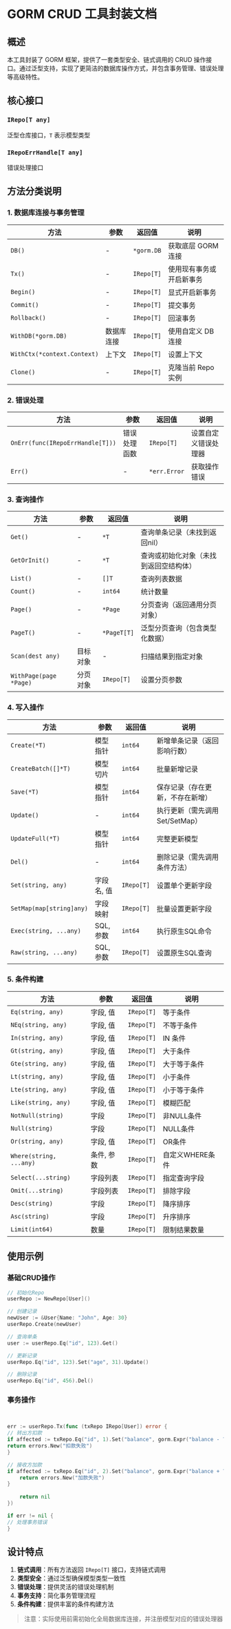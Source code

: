# GORM CRUD 工具封装文档

## 概述

本工具封装了 GORM 框架，提供了一套类型安全、链式调用的 CRUD 操作接口。通过泛型支持，实现了更简洁的数据库操作方式，并包含事务管理、错误处理等高级特性。

## 核心接口

### `IRepo[T any]`

泛型仓库接口，`T` 表示模型类型

### `IRepoErrHandle[T any]`

错误处理接口

## 方法分类说明

### 1. 数据库连接与事务管理

| 方法                          | 参数    | 返回值        | 说明           |
|-----------------------------|-------|------------|--------------|
| `DB()`                      | -     | `*gorm.DB` | 获取底层 GORM 连接 |
| `Tx()`                      | -     | `IRepo[T]` | 使用现有事务或开启新事务 |
| `Begin()`                   | -     | `IRepo[T]` | 显式开启新事务      |
| `Commit()`                  | -     | `IRepo[T]` | 提交事务         |
| `Rollback()`                | -     | `IRepo[T]` | 回滚事务         |
| `WithDB(*gorm.DB)`          | 数据库连接 | `IRepo[T]` | 使用自定义 DB 连接  |
| `WithCtx(*context.Context)` | 上下文   | `IRepo[T]` | 设置上下文        |
| `Clone()`                   | -     | `IRepo[T]` | 克隆当前 Repo 实例 |

### 2. 错误处理

| 方法                               | 参数     | 返回值          | 说明         |
|----------------------------------|--------|--------------|------------|
| `OnErr(func(IRepoErrHandle[T]))` | 错误处理函数 | `IRepo[T]`   | 设置自定义错误处理器 |
| `Err()`                          | -      | `*err.Error` | 获取操作错误     |

### 3. 查询操作

| 方法                     | 参数   | 返回值         | 说明                  |
|------------------------|------|-------------|---------------------|
| `Get()`                | -    | `*T`        | 查询单条记录（未找到返回nil）    |
| `GetOrInit()`          | -    | `*T`        | 查询或初始化对象（未找到返回空结构体） |
| `List()`               | -    | `[]T`       | 查询列表数据              |
| `Count()`              | -    | `int64`     | 统计数量                |
| `Page()`               | -    | `*Page`     | 分页查询（返回通用分页对象）      |
| `PageT()`              | -    | `*PageT[T]` | 泛型分页查询（包含类型化数据）     |
| `Scan(dest any)`       | 目标对象 | -           | 扫描结果到指定对象           |
| `WithPage(page *Page)` | 分页对象 | `IRepo[T]`  | 设置分页参数              |

### 4. 写入操作

| 方法                       | 参数      | 返回值        | 说明                   |
|--------------------------|---------|------------|----------------------|
| `Create(*T)`             | 模型指针    | `int64`    | 新增单条记录（返回影响行数）       |
| `CreateBatch([]*T)`      | 模型切片    | `int64`    | 批量新增记录               |
| `Save(*T)`               | 模型指针    | `int64`    | 保存记录（存在更新，不存在新增）     |
| `Update()`               | -       | `int64`    | 执行更新（需先调用Set/SetMap） |
| `UpdateFull(*T)`         | 模型指针    | `int64`    | 完整更新模型               |
| `Del()`                  | -       | `int64`    | 删除记录（需先调用条件方法）       |
| `Set(string, any)`       | 字段名, 值  | `IRepo[T]` | 设置单个更新字段             |
| `SetMap(map[string]any)` | 字段映射    | `IRepo[T]` | 批量设置更新字段             |
| `Exec(string, ...any)`   | SQL, 参数 | `int64`    | 执行原生SQL命令            |
| `Raw(string, ...any)`    | SQL, 参数 | `IRepo[T]` | 设置原生SQL查询            |

### 5. 条件构建

| 方法                      | 参数     | 返回值        | 说明         |
|-------------------------|--------|------------|------------|
| `Eq(string, any)`       | 字段, 值  | `IRepo[T]` | 等于条件       |
| `NEq(string, any)`      | 字段, 值  | `IRepo[T]` | 不等于条件      |
| `In(string, any)`       | 字段, 值  | `IRepo[T]` | IN 条件      |
| `Gt(string, any)`       | 字段, 值  | `IRepo[T]` | 大于条件       |
| `Gte(string, any)`      | 字段, 值  | `IRepo[T]` | 大于等于条件     |
| `Lt(string, any)`       | 字段, 值  | `IRepo[T]` | 小于条件       |
| `Lte(string, any)`      | 字段, 值  | `IRepo[T]` | 小于等于条件     |
| `Like(string, any)`     | 字段, 值  | `IRepo[T]` | 模糊匹配       |
| `NotNull(string)`       | 字段     | `IRepo[T]` | 非NULL条件    |
| `Null(string)`          | 字段     | `IRepo[T]` | NULL条件     |
| `Or(string, any)`       | 字段, 值  | `IRepo[T]` | OR条件       |
| `Where(string, ...any)` | 条件, 参数 | `IRepo[T]` | 自定义WHERE条件 |
| `Select(...string)`     | 字段列表   | `IRepo[T]` | 指定查询字段     |
| `Omit(...string)`       | 字段列表   | `IRepo[T]` | 排除字段       |
| `Desc(string)`          | 字段     | `IRepo[T]` | 降序排序       |
| `Asc(string)`           | 字段     | `IRepo[T]` | 升序排序       |
| `Limit(int64)`          | 数量     | `IRepo[T]` | 限制结果数量     |

## 使用示例

### 基础CRUD操作

```go
// 初始化Repo
userRepo := NewRepo[User]()

// 创建记录
newUser := &User{Name: "John", Age: 30}
userRepo.Create(newUser)

// 查询单条
user := userRepo.Eq("id", 123).Get()

// 更新记录
userRepo.Eq("id", 123).Set("age", 31).Update()

// 删除记录
userRepo.Eq("id", 456).Del()
```

### 事务操作

```go


err := userRepo.Tx(func (txRepo IRepo[User]) error {
// 转出方扣款
if affected := txRepo.Eq("id", 1).Set("balance", gorm.Expr("balance - ?", 100)).Update(); affected == 0 {
return errors.New("扣款失败")
}

// 接收方加款
if affected := txRepo.Eq("id", 2).Set("balance", gorm.Expr("balance + ?", 100)).Update(); affected == 0 {
    return errors.New("加款失败")
}
    
    return nil
})

if err != nil {
// 处理事务错误
}

```

## 设计特点

1. **链式调用**：所有方法返回 `IRepo[T]` 接口，支持链式调用
2. **类型安全**：通过泛型确保模型类型一致性
3. **错误处理**：提供灵活的错误处理机制
4. **事务支持**：简化事务管理流程
5. **条件构建**：提供丰富的条件构建方法

> 注意：实际使用前需初始化全局数据库连接，并注册模型对应的错误处理器